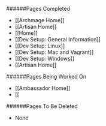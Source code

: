 ######Pages Completed

* [[Archmage Home]]
* [[Artisan Home]]
* [[Home]]
* [[Dev Setup: General Information]]
* [[Dev Setup: Linux]]
* [[Dev Setup: Mac and Vagrant]]
* [[Dev Setup: Windows]]
* [[Artisan Home]]

######Pages Being Worked On

* [[Ambassador Home]]
* [[

######Pages To Be Deleted

* None